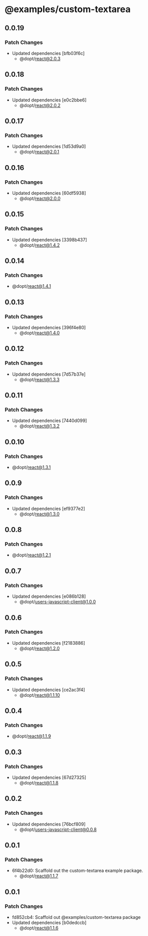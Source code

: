 # @examples/custom-textarea

## 0.0.19

### Patch Changes

- Updated dependencies [bfb03f6c]
  - @dopt/react@2.0.3

## 0.0.18

### Patch Changes

- Updated dependencies [e0c2bbe6]
  - @dopt/react@2.0.2

## 0.0.17

### Patch Changes

- Updated dependencies [1d53d9a0]
  - @dopt/react@2.0.1

## 0.0.16

### Patch Changes

- Updated dependencies [60df5938]
  - @dopt/react@2.0.0

## 0.0.15

### Patch Changes

- Updated dependencies [3398b437]
  - @dopt/react@1.4.2

## 0.0.14

### Patch Changes

- @dopt/react@1.4.1

## 0.0.13

### Patch Changes

- Updated dependencies [396f4e80]
  - @dopt/react@1.4.0

## 0.0.12

### Patch Changes

- Updated dependencies [7d57b37e]
  - @dopt/react@1.3.3

## 0.0.11

### Patch Changes

- Updated dependencies [7440d099]
  - @dopt/react@1.3.2

## 0.0.10

### Patch Changes

- @dopt/react@1.3.1

## 0.0.9

### Patch Changes

- Updated dependencies [ef9377e2]
  - @dopt/react@1.3.0

## 0.0.8

### Patch Changes

- @dopt/react@1.2.1

## 0.0.7

### Patch Changes

- Updated dependencies [e086b128]
  - @dopt/users-javascript-client@1.0.0

## 0.0.6

### Patch Changes

- Updated dependencies [f2183886]
  - @dopt/react@1.2.0

## 0.0.5

### Patch Changes

- Updated dependencies [ce2ac3f4]
  - @dopt/react@1.1.10

## 0.0.4

### Patch Changes

- @dopt/react@1.1.9

## 0.0.3

### Patch Changes

- Updated dependencies [67d27325]
  - @dopt/react@1.1.8

## 0.0.2

### Patch Changes

- Updated dependencies [76bcf809]
  - @dopt/users-javascript-client@0.0.8

## 0.0.1

### Patch Changes

- 6f4b22d0: Scaffold out the custom-textarea example package.
  - @dopt/react@1.1.7

## 0.0.1

### Patch Changes

- fd852cb4: Scaffold out @examples/custom-textarea package
- Updated dependencies [b0dedccb]
  - @dopt/react@1.1.6

